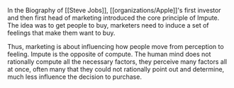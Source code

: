 
In the Biography of [[Steve Jobs]], [[organizations/Apple]]'s first investor and then first head of marketing introduced the core principle of Impute. The idea was to get people to buy, marketers need to induce a set of feelings that make them want to buy.  

Thus, marketing is about influencing how people move from perception to feeling. Impute is the opposite of compute. The human mind does not rationally compute all the necessary factors, they perceive many factors all at once, often many that they could not rationally point out and determine, much less influence the decision to purchase.   